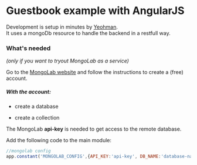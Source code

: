 # Guestbook example with AngularJS
  Development is setup in minutes by [Yeohman](http://yeoman.io/index.html).  
  It uses a mongoDb resource to handle the backend in a restfull way.
### What's needed  
*(only if you want to tryout MongoLab as a service)*

  Go to the [MongoLab website](https://mongolab.com/welcome/) and follow the instructions to create
  a (free) account.

##### With the account:  
* create a database
+ create a collection

The MongoLab **api-key** is needed to get access to the remote database.

Add the following code to the main module:
```javascript
//mongolab config
app.constant('MONGOLAB_CONFIG',{API_KEY:'api-key', DB_NAME:'database-name'});
```